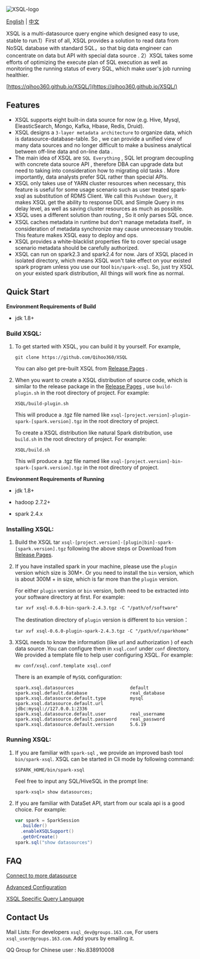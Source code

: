 ![XSQL-logo](./sql/xsql/docs/docs/images/XSQL-300200.png)

[English](https://github.com/Qihoo360/XSQL/blob/master/README.md) | [中文](https://github.com/Qihoo360/XSQL/blob/master/README-CN.md)

XSQL is a multi-datasource query engine which designed easy to use, stable to run.1）First of all, XSQL provides a solution to read data from NoSQL database  with standard SQL，so that big data engineer can concentrate on data but API with special data source . 2）XSQL takes some efforts of optimizing the execute plan of SQL execution as well as monitoring the running status of every SQL, which make user's job running healthier.

[https://qihoo360.github.io/XSQL/](https://qihoo360.github.io/XSQL/)

## Features

- XSQL supports eight built-in data source for now (e.g. Hive, Mysql, EleasticSearch, Mongo, Kafka, Hbase, Redis, Druid).
- XSQL designs a `3-layer metadata architecture` to organize data, which is datasource-database-table. So , we can provide a unified view of many data sources and no longer difficult to make a business analytical between off-line data and on-line data .
- The main idea of XSQL are `SQL Everything` , SQL let program decoupling with concrete data source API , therefore DBA can upgrade data but need to taking into consideration how to migrating old tasks . More importantly, data analysts prefer SQL rather than special APIs.
- XSQL only takes use of YARN cluster resources when necessary, this feature is useful for some usage scenario such as user treated spark-xsql as substitution of RDMS Client. We call this `Pushdown Query`, it makes XSQL get the ability to response DDL and Simple Query in ms delay level, as well as saving cluster resources as much as possible.
- XSQL uses a different solution than routing , So it only parses SQL once.
- XSQL caches metadata in runtime but don't manage metadata itself，in consideration of metadata synchronize may cause unnecessary trouble. This feature makes XSQL easy to deploy and ops.
- XSQL provides a white-blacklist properties file to cover special usage scenario metadata should be carefully authorized.
- XSQL can run on spark2.3 and spark2.4 for now. Jars of XSQL placed in isolated directory, which means XSQL won't take effect on your existed spark program unless you use our tool `bin/spark-xsql`. So, just try XSQL on your existed spark distribution, All things will work fine as normal.

## Quick Start

**Environment Requirements of Build**

- jdk 1.8+

### Build XSQL:

1. To get started with XSQL, you can build it by yourself. For example,

   ```
   git clone https://github.com/Qihoo360/XSQL
   ```

   You can also get pre-built XSQL from [Release Pages](https://github.com/Qihoo360/XSQL/releases) .

2. When you want to create a XSQL distribution of source code, which is similar to the release package in the [Release Pages](https://github.com/Qihoo360/XSQL/releases) , use `build-plugin.sh` in the root directory of project. For example:

   ```
   XSQL/build-plugin.sh
   ```

   This will produce a .tgz file named like `xsql-[project.version]-plugin-spark-[spark.version].tgz` in the root directory of project.

   To create a XSQL distribution like natural Spark distribution, use `build.sh` in the root directory of project. For example:

   ```
   XSQL/build.sh
   ```

   This will produce a .tgz file named like `xsql-[project.version]-bin-spark-[spark.version].tgz` in the root directory of project.

**Environment Requirements of Running**

- jdk 1.8+

- hadoop 2.7.2+

- spark 2.4.x

### Installing XSQL:

1. Build the XSQL tar  `xsql-[project.version]-[plugin|bin]-spark-[spark.version].tgz` following the above steps or Download from  [Release Pages](https://github.com/Qihoo360/XSQL/releases).

2. If you have installed spark in your machine, please use the `plugin` version which size is 30M+.  Or you need to install the `bin` version, which is about 300M + in size, which is far more than the `plugin` version.

   For either `plugin` version or `bin` version, both need to be extracted into your software directory at first. For example:

   ```shell
   tar xvf xsql-0.6.0-bin-spark-2.4.3.tgz -C "/path/of/software"
   ```

   The destination directory of `plugin` version is different to `bin` version：

   ```shell
   tar xvf xsql-0.6.0-plugin-spark-2.4.3.tgz -C "/path/of/sparkhome"
   ```

3. XSQL needs to know the information (like url and authorization ) of each data source .You can configure them in `xsql.conf` under `conf` directory. We provided a template file to help user configuring XSQL. For example:

   ```
   mv conf/xsql.conf.template xsql.conf
   ```
   There is an example of `MySQL` configuration:

   ```
   spark.xsql.datasources                     default
   spark.xsql.default.database                real_database
   spark.xsql.datasource.default.type         mysql
   spark.xsql.datasource.default.url          jdbc:mysql://127.0.0.1:2336
   spark.xsql.datasource.default.user         real_username
   spark.xsql.datasource.default.password     real_password
   spark.xsql.datasource.default.version      5.6.19
   ```

### Running XSQL:

1. If you are familiar with `spark-sql` , we provide an improved bash tool `bin/spark-xsql`. XSQL can be started in Cli mode by following command:

   ```shell
   $SPARK_HOME/bin/spark-xsql
   ```

   Feel free to input any SQL/HiveSQL in the prompt line:

   ```
   spark-xsql> show datasources;
   ```

2. If you are familiar with DataSet API, start from our scala api is a good choice. For example:

   ```scala
   var spark = SparkSession
     .builder()
     .enableXSQLSupport()
     .getOrCreate()
   spark.sql("show datasources")
   ```


## FAQ

[Connect to more datasource](https://qihoo360.github.io/XSQL/datasources/common/)

[Advanced Configuration](https://qihoo360.github.io/XSQL/tutorial/configuration/)

[XSQL Specific Query Language](https://qihoo360.github.io/XSQL/tutorial/syntax/)

## Contact Us

Mail Lists: For developers `xsql_dev@groups.163.com`, For users `xsql_user@groups.163.com`. Add yours by emailing it.

QQ Group for Chinese user : No.838910008
